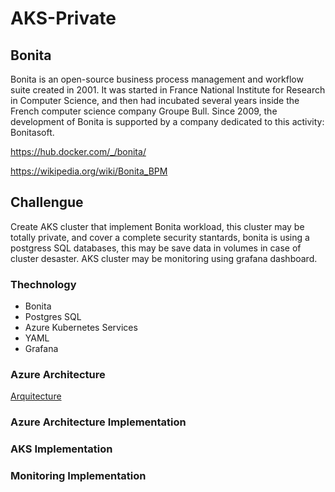 # AKS-Private

## Bonita
Bonita is an open-source business process management and workflow suite created in 2001. It was started in France National Institute for Research in Computer Science, and then had incubated several years inside the French computer science company Groupe Bull. Since 2009, the development of Bonita is supported by a company dedicated to this activity: Bonitasoft.

https://hub.docker.com/_/bonita/

https://wikipedia.org/wiki/Bonita_BPM

## Challengue

Create AKS cluster that implement Bonita workload, this cluster may be totally private, and cover a complete security stantards, bonita is using a postgress SQL databases, this may be save data in volumes in case of cluster desaster. AKS cluster may be monitoring using grafana dashboard.

### Thechnology

* Bonita
* Postgres SQL
* Azure Kubernetes Services
* YAML
* Grafana

### Azure Architecture

[Arquitecture](https://github.com/RodrigoVeraSYS/AKS-Private/blob/main/Docs/AzureArquitecture.md "Arquitecture")



### Azure Architecture Implementation

### AKS Implementation

### Monitoring Implementation

